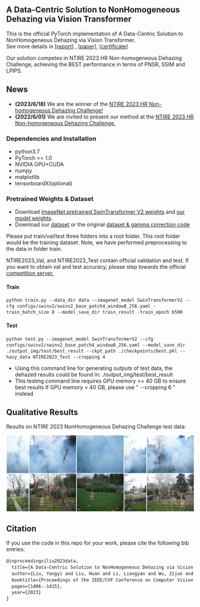 ##  A Data-Centric Solution to NonHomogeneous Dehazing via Vision Transformer

This is the official PyTorch implementation of A Data-Centric Solution to NonHomogeneous Dehazing via Vision Transformer.  
See more details in  [[report]](https://openaccess.thecvf.com/content/CVPR2023W/NTIRE/papers/Ancuti_NTIRE_2023_HR_NonHomogeneous_Dehazing_Challenge_Report_CVPRW_2023_paper.pdf) , [[paper]](https://arxiv.org/pdf/2304.07874.pdf), [[certificate]](https://cvlai.net/ntire/2023/NTIRE2023awards_certificates.pdf)

Our solution competes in NTIRE 2023 HR Non-homogeneous Dehazing Challenge, achieving the BEST performance in terms of PNSR, SSIM and LPIPS.

## News
- **(2023/6/18)**  We are the winner of the [NTIRE 2023 HR Non-homogeneous Dehazing Challenge!](https://cvlai.net/ntire/2023/)
- **(2022/6/01)**  We are invited to present our method at the [NTIRE 2023 HR Non-homogeneous Dehazing Challenge.](https://cvlai.net/ntire/2023/)

  
### Dependencies and Installation

* python3.7
* PyTorch >= 1.0
* NVIDIA GPU+CUDA
* numpy
* matplotlib
* tensorboardX(optional)

### Pretrained Weights & Dataset

- Download [ImageNet pretrained SwinTransformer V2 weights](https://github.com/SwinTransformer/storage/releases/download/v2.0.0/swinv2_base_patch4_window8_256.pth) and [our model weights](https://drive.google.com/file/d/1Nx5RpWA6CLqqLpsTrXCvEVcgh9l899ts/view?usp=share_link). 
- Download our [dataset](https://drive.google.com/drive/folders/1NwWRuQ8kWeCCkRsMv0IANFpDD40I_kyR?usp=share_link) or the original [dataset & gamma correction code](https://drive.google.com/drive/folders/1spwHOudYRfrMb2x4nKK2r5VRcgDx1-zD?usp=drive_link)


Please put train/val/test three folders into a root folder. This root folder would be the training dataset. 
Note, we have performed preprocessing to the data in folder train.

NTIRE2023_Val, and NTIRE2023_Test contain official validation and test. If you want to obtain val and test accuracy, please step towards the official [competition server.](https://codalab.lisn.upsaclay.fr/competitions/10216)

  
#### Train
```shell
python train.py --data_dir data --imagenet_model SwinTransformerV2 --cfg configs/swinv2/swinv2_base_patch4_window8_256.yaml -train_batch_size 8 --model_save_dir train_result -train_epoch 6500
```

#### Test
 ```shell
python test.py --imagenet_model SwinTransformerV2 --cfg configs/swinv2/swinv2_base_patch4_window8_256.yaml --model_save_dir ./output_img/test/best_result --ckpt_path ./checkpoints/best.pkl --hazy_data NTIRE2023_Test --cropping 4
 ```

* Using this command line for generating outputs of test data, the dehazed results could be found in: ./output_img/test/best_result
* This testing command line requires GPU memory >= 40 GB to ensure best results
  If GPU memory < 40 GB, please use " --cropping 6 " instead


## Qualitative Results

Results on NTIRE 2023 NonHomogeneous Dehazing Challenge test data:

<div style="text-align: center">
<img alt="" src="/images/test_results.PNG" style="display: inline-block;" />
</div>

## Citation
If you use the code in this repo for your work, please cite the following bib entries:

```latex
@inproceedings{liu2023data,
  title={A Data-Centric Solution to NonHomogeneous Dehazing via Vision Transformer},
  author={Liu, Yangyi and Liu, Huan and Li, Liangyan and Wu, Zijun and Chen, Jun},
  booktitle={Proceedings of the IEEE/CVF Conference on Computer Vision and Pattern Recognition},
  pages={1406--1415},
  year={2023}
}
```



